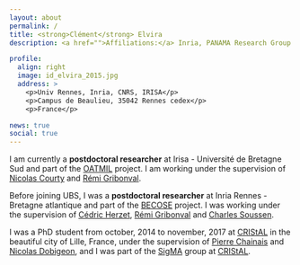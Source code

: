 ```yaml
---
layout: about
permalink: /
title: <strong>Clément</strong> Elvira
description: <a href="">Affiliations:</a> Inria, PANAMA Research Group

profile:
  align: right
  image: id_elvira_2015.jpg
  address: >
    <p>Univ Rennes, Inria, CNRS, IRISA</p>
    <p>Campus de Beaulieu, 35042 Rennes cedex</p>
    <p>France</p>

news: true
social: true
---
```


I am currently a **postdoctoral researcher** at Irisa - Université de Bretagne Sud and part of the [OATMIL](http://people.irisa.fr/Nicolas.Courty/OATMIL/) project.
I am working under the supervision of [Nicolas Courty](https://people.irisa.fr/Nicolas.Courty/) and [Rémi Gribonval](https://people.irisa.fr/Remi.Gribonval/).<br>

Before joining UBS, I was a **postdoctoral researcher** at Inria Rennes - Bretagne atlantique and part of the [BECOSE](http://becose.univ-lorraine.fr/en/accueil/) project.
I was working under the supervision of [Cédric Herzet](https://people.rennes.inria.fr/Cedric.Herzet/Cedric.Herzet/Main.html), [Rémi Gribonval](https://people.irisa.fr/Remi.Gribonval/) and [Charles Soussen](http://webpages.lss.supelec.fr/charles.soussen/soussen_EN.html).<br>

I was a PhD student from october, 2014 to november, 2017 at [CRIStAL](http://www.cristal.univ-lille.fr) in the beautiful city of Lille, France, under the supervision of [Pierre Chainais](http://pierrechainais.ec-lille.fr) and [Nicolas Dobigeon](http://dobigeon.perso.enseeiht.fr/index.html), and I was part of the [SigMA](http://www.cristal.univ-lille.fr/?rubrique27&eid=30) group at [CRIStAL](http://www.cristal.univ-lille.fr).
